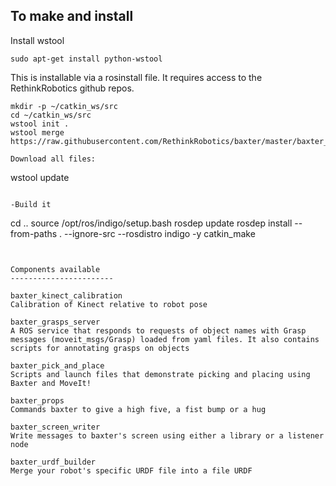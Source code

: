 To make and install
-------------------


Install wstool

```
sudo apt-get install python-wstool
```

This is installable via a rosinstall file. It requires access to the RethinkRobotics github repos.
```
mkdir -p ~/catkin_ws/src
cd ~/catkin_ws/src
wstool init .
wstool merge https://raw.githubusercontent.com/RethinkRobotics/baxter/master/baxter_sdk.rosinstall

Download all files:
```
wstool update
```

-Build it
```
cd .. 
source /opt/ros/indigo/setup.bash
rosdep update
rosdep install --from-paths . --ignore-src --rosdistro indigo -y
catkin_make
```


Components available
-----------------------

baxter_kinect_calibration
Calibration of Kinect relative to robot pose

baxter_grasps_server
A ROS service that responds to requests of object names with Grasp messages (moveit_msgs/Grasp) loaded from yaml files. It also contains scripts for annotating grasps on objects

baxter_pick_and_place
Scripts and launch files that demonstrate picking and placing using Baxter and MoveIt!

baxter_props
Commands baxter to give a high five, a fist bump or a hug

baxter_screen_writer
Write messages to baxter's screen using either a library or a listener node

baxter_urdf_builder
Merge your robot's specific URDF file into a file URDF
